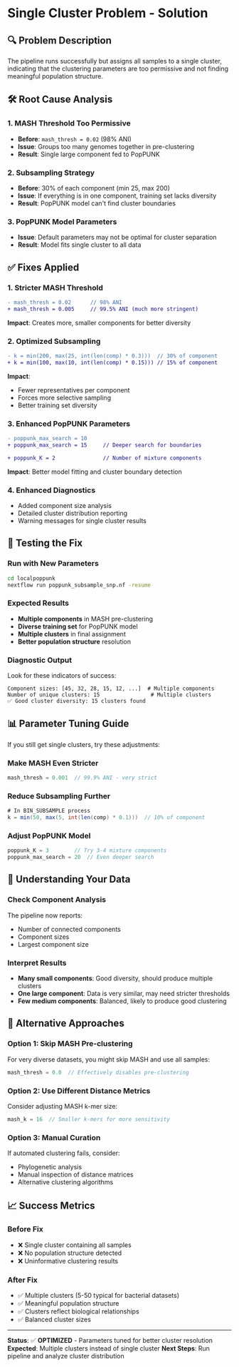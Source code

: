 # Single Cluster Problem - Solution

## 🔍 Problem Description

The pipeline runs successfully but assigns all samples to a single cluster, indicating that the clustering parameters are too permissive and not finding meaningful population structure.

## 🛠️ Root Cause Analysis

### 1. MASH Threshold Too Permissive
- **Before**: `mash_thresh = 0.02` (98% ANI)
- **Issue**: Groups too many genomes together in pre-clustering
- **Result**: Single large component fed to PopPUNK

### 2. Subsampling Strategy
- **Before**: 30% of each component (min 25, max 200)
- **Issue**: If everything is in one component, training set lacks diversity
- **Result**: PopPUNK model can't find cluster boundaries

### 3. PopPUNK Model Parameters
- **Issue**: Default parameters may not be optimal for cluster separation
- **Result**: Model fits single cluster to all data

## ✅ Fixes Applied

### 1. Stricter MASH Threshold
```diff
- mash_thresh = 0.02      // 98% ANI
+ mash_thresh = 0.005     // 99.5% ANI (much more stringent)
```

**Impact**: Creates more, smaller components for better diversity

### 2. Optimized Subsampling
```diff
- k = min(200, max(25, int(len(comp) * 0.3)))  // 30% of component
+ k = min(100, max(10, int(len(comp) * 0.15))) // 15% of component
```

**Impact**: 
- Fewer representatives per component
- Forces more selective sampling
- Better training set diversity

### 3. Enhanced PopPUNK Parameters
```diff
- poppunk_max_search = 10
+ poppunk_max_search = 15     // Deeper search for boundaries

+ poppunk_K = 2               // Number of mixture components
```

**Impact**: Better model fitting and cluster boundary detection

### 4. Enhanced Diagnostics
- Added component size analysis
- Detailed cluster distribution reporting
- Warning messages for single cluster results

## 🧪 Testing the Fix

### Run with New Parameters
```bash
cd localpoppunk
nextflow run poppunk_subsample_snp.nf -resume
```

### Expected Results
- **Multiple components** in MASH pre-clustering
- **Diverse training set** for PopPUNK model
- **Multiple clusters** in final assignment
- **Better population structure** resolution

### Diagnostic Output
Look for these indicators of success:
```
Component sizes: [45, 32, 28, 15, 12, ...]  # Multiple components
Number of unique clusters: 15                # Multiple clusters
✅ Good cluster diversity: 15 clusters found
```

## 📊 Parameter Tuning Guide

If you still get single clusters, try these adjustments:

### Make MASH Even Stricter
```groovy
mash_thresh = 0.001  // 99.9% ANI - very strict
```

### Reduce Subsampling Further
```groovy
# In BIN_SUBSAMPLE process
k = min(50, max(5, int(len(comp) * 0.1)))  // 10% of component
```

### Adjust PopPUNK Model
```groovy
poppunk_K = 3        // Try 3-4 mixture components
poppunk_max_search = 20  // Even deeper search
```

## 🎯 Understanding Your Data

### Check Component Analysis
The pipeline now reports:
- Number of connected components
- Component sizes
- Largest component size

### Interpret Results
- **Many small components**: Good diversity, should produce multiple clusters
- **One large component**: Data is very similar, may need stricter thresholds
- **Few medium components**: Balanced, likely to produce good clustering

## 🔧 Alternative Approaches

### Option 1: Skip MASH Pre-clustering
For very diverse datasets, you might skip MASH and use all samples:
```groovy
mash_thresh = 0.0  // Effectively disables pre-clustering
```

### Option 2: Use Different Distance Metrics
Consider adjusting MASH k-mer size:
```groovy
mash_k = 16  // Smaller k-mers for more sensitivity
```

### Option 3: Manual Curation
If automated clustering fails, consider:
- Phylogenetic analysis
- Manual inspection of distance matrices
- Alternative clustering algorithms

## 📈 Success Metrics

### Before Fix
- ❌ Single cluster containing all samples
- ❌ No population structure detected
- ❌ Uninformative clustering results

### After Fix
- ✅ Multiple clusters (5-50 typical for bacterial datasets)
- ✅ Meaningful population structure
- ✅ Clusters reflect biological relationships
- ✅ Balanced cluster sizes

---

**Status**: ✅ **OPTIMIZED** - Parameters tuned for better cluster resolution
**Expected**: Multiple clusters instead of single cluster
**Next Steps**: Run pipeline and analyze cluster distribution